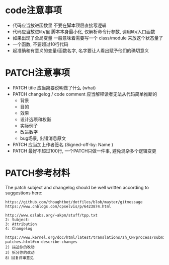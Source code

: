 code注意事项
============

- 代码应当放进函数里 不要在脚本顶层直接写逻辑
- 代码应当放进lib/里 脚本本身最小化, 仅解析命令行参数, 调用lib/入口函数
- 如果出现了全局变量 一般意味着需要写一个 class/module 来放这个状态量了
- 一个函数, 不要超过10行代码
- 起准确和有意义的变量/函数名字, 名字要让人看出赋予他们的确切意义

PATCH注意事项
=============

- PATCH title 应当简要说明做了什么 (what)
- PATCH changelog / code comment 应当解释读者无法从代码简单推断的
  - 背景
  - 目的
  - 效果
  - 设计选项和权衡
  - 实际例子
  - 改进数字
  - bug场景, 出错消息原文
- PATCH 应当加上作者签名 (Signed-off-by: Name <email>)
- PATCH 最好不超过100行, 一个PATCH只做一件事, 避免混杂多个逻辑变更

PATCH参考材料
=============

The patch subject and changelog should be well written according to suggestions
here:

	https://github.com/thoughtbot/dotfiles/blob/master/gitmessage
	https://www.cnblogs.com/cpselvis/p/6423874.html

	http://www.ozlabs.org/~akpm/stuff/tpp.txt
	2: Subject:
	3: Attribution
	4: Changelog

	https://www.kernel.org/doc/html/latest/translations/zh_CN/process/submitting-patches.html#cn-describe-changes
	2) 描述你的改动
	3) 拆分你的改动
	8）回复评审意见
